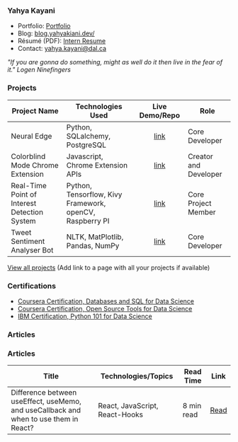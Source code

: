 ### Yahya Kayani

- Portfolio: [Portfolio](https://yahyakiani.github.io/reactJs-resume-template/)
- Blog: [blog.yahyakiani.dev/](https://yahyakiani.github.io/blog.yahyakiani.dev/)
- Résumé (PDF): [Intern Resume](https://github.com/Yahyakiani/Yahyakiani/blob/main/cv.pdf)
- Contact: [yahya.kayani@dal.ca](mailto:yahya.kayani@dal.ca)

_"If you are gonna do something, might as well do it then live in the fear of it." Logen Ninefingers_

### Projects

| Project Name                                 | Technologies Used                                        | Live Demo/Repo | Role                  |
| -------------------------------------------- | -------------------------------------------------------- | :------------: | --------------------- |
| Neural Edge                                  | Python, SQLalchemy, PostgreSQL                           |   [link](#)    | Core Developer        |
| Colorblind Mode Chrome Extension             | Javascript, Chrome Extension APIs                        |   [link](#)    | Creator and Developer |
| Real-Time Point of Interest Detection System | Python, Tensorflow, Kivy Framework, openCV, Raspberry PI |   [link](#)    | Core Project Member   |
| Tweet Sentiment Analyser Bot                 | NLTK, MatPlotlib, Pandas, NumPy                          |   [link](#)    | Core Developer        |

[View all projects](#) (Add link to a page with all your projects if available)

### Certifications

- [Coursera Certification, Databases and SQL for Data Science](https://www.credly.com/badges/bf9dba1d-1860-4103-ab7a-5fda3c5acc7f/linked_in_profile)
- [Coursera Certification, Open Source Tools for Data Science](https://www.coursera.org/account/accomplishments/certificate/9JBVP4GJK6K7)
- [IBM Certification, Python 101 for Data Science](https://courses.cognitiveclass.ai/certificates/86d0acfeea524127a6b6f5fb030cb74a)

### Articles

### Articles

| Title                                                                                 | Technologies/Topics            | Read Time  | Link                                                                                                                                    |
| ------------------------------------------------------------------------------------- | ------------------------------ | ---------- | --------------------------------------------------------------------------------------------------------------------------------------- |
| Difference between useEffect, useMemo, and useCallback and when to use them in React? | React, JavaScript, React-Hooks | 8 min read | [Read](https://medium.com/@yahyakiani1/difference-between-useeffect-usememo-and-usecallback-and-when-to-use-them-in-react-dcab76390aaf) |
